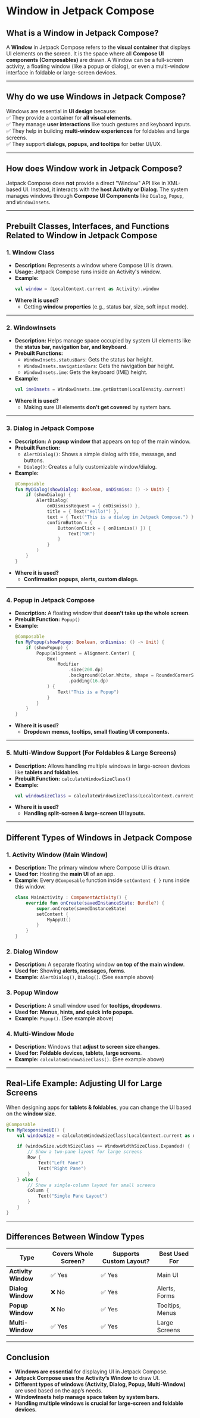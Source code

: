 # **Window in Jetpack Compose**  

## **What is a Window in Jetpack Compose?**  
A **Window** in Jetpack Compose refers to the **visual container** that displays UI elements on the screen. It is the space where all **Compose UI components (Composables)** are drawn. A Window can be a full-screen activity, a floating window (like a popup or dialog), or even a multi-window interface in foldable or large-screen devices.

---

## **Why do we use Windows in Jetpack Compose?**  
Windows are essential in **UI design** because:  
✅ They provide a container for **all visual elements**.  
✅ They manage **user interactions** like touch gestures and keyboard inputs.  
✅ They help in building **multi-window experiences** for foldables and large screens.  
✅ They support **dialogs, popups, and tooltips** for better UI/UX.  

---

## **How does Window work in Jetpack Compose?**  
Jetpack Compose does **not** provide a direct "Window" API like in XML-based UI. Instead, it interacts with the **host Activity or Dialog**. The system manages windows through **Compose UI Components** like `Dialog`, `Popup`, and `WindowInsets`.  

---

## **Prebuilt Classes, Interfaces, and Functions Related to Window in Jetpack Compose**  

### **1. Window Class**
- **Description:** Represents a window where Compose UI is drawn.
- **Usage:** Jetpack Compose runs inside an Activity's window.
- **Example:**
  ```kotlin
  val window = (LocalContext.current as Activity).window
  ```
- **Where it is used?**  
  - Getting **window properties** (e.g., status bar, size, soft input mode).

---

### **2. WindowInsets**
- **Description:** Helps manage space occupied by system UI elements like the **status bar, navigation bar, and keyboard**.
- **Prebuilt Functions:**
  - `WindowInsets.statusBars`: Gets the status bar height.
  - `WindowInsets.navigationBars`: Gets the navigation bar height.
  - `WindowInsets.ime`: Gets the keyboard (IME) height.
- **Example:**
  ```kotlin
  val imeInsets = WindowInsets.ime.getBottom(LocalDensity.current)
  ```
- **Where it is used?**  
  - Making sure UI elements **don’t get covered** by system bars.

---

### **3. Dialog in Jetpack Compose**
- **Description:** A **popup window** that appears on top of the main window.
- **Prebuilt Function:**
  - `AlertDialog()`: Shows a simple dialog with title, message, and buttons.
  - `Dialog()`: Creates a fully customizable window/dialog.
- **Example:**
  ```kotlin
  @Composable
  fun MyDialog(showDialog: Boolean, onDismiss: () -> Unit) {
      if (showDialog) {
          AlertDialog(
              onDismissRequest = { onDismiss() },
              title = { Text("Hello!") },
              text = { Text("This is a dialog in Jetpack Compose.") },
              confirmButton = {
                  Button(onClick = { onDismiss() }) {
                      Text("OK")
                  }
              }
          )
      }
  }
  ```
- **Where it is used?**  
  - **Confirmation popups, alerts, custom dialogs.**

---

### **4. Popup in Jetpack Compose**
- **Description:** A floating window that **doesn’t take up the whole screen**.
- **Prebuilt Function:** `Popup()`
- **Example:**
  ```kotlin
  @Composable
  fun MyPopup(showPopup: Boolean, onDismiss: () -> Unit) {
      if (showPopup) {
          Popup(alignment = Alignment.Center) {
              Box(
                  Modifier
                      .size(200.dp)
                      .background(Color.White, shape = RoundedCornerShape(10.dp))
                      .padding(16.dp)
              ) {
                  Text("This is a Popup")
              }
          }
      }
  }
  ```
- **Where it is used?**  
  - **Dropdown menus, tooltips, small floating UI components.**

---

### **5. Multi-Window Support (For Foldables & Large Screens)**
- **Description:** Allows handling multiple windows in large-screen devices like **tablets and foldables**.
- **Prebuilt Function:** `calculateWindowSizeClass()`
- **Example:**
  ```kotlin
  val windowSizeClass = calculateWindowSizeClass(LocalContext.current as Activity)
  ```
- **Where it is used?**  
  - **Handling split-screen & large-screen UI layouts.**

---

## **Different Types of Windows in Jetpack Compose**
### **1. Activity Window (Main Window)**
   - **Description:** The primary window where Compose UI is drawn.
   - **Used for:** Hosting the **main UI** of an app.
   - **Example:** Every `@Composable` function inside `setContent { }` runs inside this window.
     ```kotlin
     class MainActivity : ComponentActivity() {
         override fun onCreate(savedInstanceState: Bundle?) {
             super.onCreate(savedInstanceState)
             setContent {
                 MyAppUI()
             }
         }
     }
     ```

### **2. Dialog Window**
   - **Description:** A separate floating window **on top of the main window**.
   - **Used for:** Showing **alerts, messages, forms**.
   - **Example:** `AlertDialog()`, `Dialog()`. (See example above)

### **3. Popup Window**
   - **Description:** A small window used for **tooltips, dropdowns**.
   - **Used for:** **Menus, hints, and quick info popups.**
   - **Example:** `Popup()`. (See example above)

### **4. Multi-Window Mode**
   - **Description:** Windows that **adjust to screen size changes**.
   - **Used for:** **Foldable devices, tablets, large screens**.
   - **Example:** `calculateWindowSizeClass()`. (See example above)

---

## **Real-Life Example: Adjusting UI for Large Screens**
When designing apps for **tablets & foldables**, you can change the UI based on the **window size**.

```kotlin
@Composable
fun MyResponsiveUI() {
    val windowSize = calculateWindowSizeClass(LocalContext.current as Activity)

    if (windowSize.widthSizeClass == WindowWidthSizeClass.Expanded) {
        // Show a two-pane layout for large screens
        Row {
            Text("Left Pane")
            Text("Right Pane")
        }
    } else {
        // Show a single-column layout for small screens
        Column {
            Text("Single Pane Layout")
        }
    }
}
```

---

## **Differences Between Window Types**
| Type           | Covers Whole Screen? | Supports Custom Layout? | Best Used For |
|---------------|--------------------|----------------------|--------------|
| **Activity Window** | ✅ Yes | ✅ Yes | Main UI |
| **Dialog Window** | ❌ No | ✅ Yes | Alerts, Forms |
| **Popup Window** | ❌ No | ✅ Yes | Tooltips, Menus |
| **Multi-Window** | ✅ Yes | ✅ Yes | Large Screens |

---

## **Conclusion**
- **Windows are essential** for displaying UI in Jetpack Compose.  
- **Jetpack Compose uses the Activity’s Window** to draw UI.  
- **Different types of windows (Activity, Dialog, Popup, Multi-Window)** are used based on the app’s needs.  
- **WindowInsets help manage space taken by system bars.**  
- **Handling multiple windows is crucial for large-screen and foldable devices.**  
